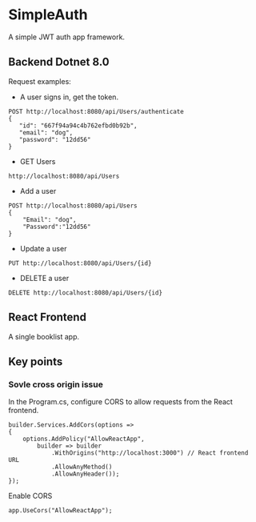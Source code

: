 # SimpleAuth
A simple JWT auth app framework.
## Backend Dotnet 8.0 
Request examples:
 - A user signs in, get the token.
 ```
POST http://localhost:8080/api/Users/authenticate 
{
    "id": "667f94a94c4b762efbd0b92b",
    "email": "dog",
    "password": "12dd56"
}
```
 - GET Users
```
http://localhost:8080/api/Users
```
 - Add a user
```
POST http://localhost:8080/api/Users
{
    "Email": "dog",
    "Password":"12dd56"
}
```
 - Update a user
```
PUT http://localhost:8080/api/Users/{id}
```
 - DELETE a user
```
DELETE http://localhost:8080/api/Users/{id}
```
## React Frontend
A single booklist app.

## Key points
### Sovle cross origin issue
In the Program.cs, configure CORS to allow requests from the React frontend.
```
builder.Services.AddCors(options =>
{
    options.AddPolicy("AllowReactApp",
        builder => builder
            .WithOrigins("http://localhost:3000") // React frontend URL
            .AllowAnyMethod()
            .AllowAnyHeader());
});
```
Enable CORS
```
app.UseCors("AllowReactApp");
```